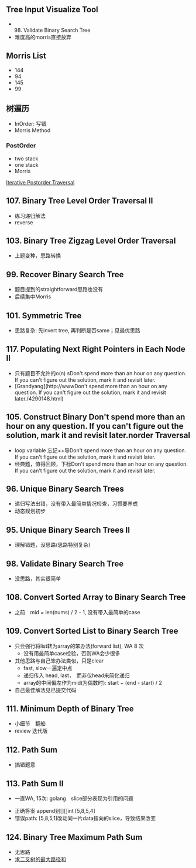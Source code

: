 ## Tree Input Visualize Tool

*  98. Validate Binary Search Tree
*  难度高的morris直接放弃

## Morris List

*  144
*  94
*  145
*  99

## 树遍历

*  InOrder: 写错
*  Morris Method

### PostOrder

*  two stack
*  one stack
*  Morris


[Iterative Postorder Traversal](https://www.geeksforgeeks.org/iterative-postorder-traversal/)

## 107. Binary Tree Level Order Traversal II

*  练习递归解法
*  reverse

## 103. Binary Tree Zigzag Level Order Traversal

*  上题变种，思路转换

## 99. Recover Binary Search Tree

*  题目提到的straightforward思路也没有
*  后续集中Morris

## 101. Symmetric Tree

*  思路复杂: 先invert tree, 再判断是否same；见最优思路

## 117. Populating Next Right Pointers in Each Node II

*  只有题目不允许的o(n) sDon't spend more than an hour on any question. If you can't figure out the solution, mark it and revisit later.
*  [Grandyang](http://wwwDon't spend more than an hour on any question. If you can't figure out the solution, mark it and revisit later./4290148.html)

## 105. Construct Binary Don't spend more than an hour on any question. If you can't figure out the solution, mark it and revisit later.norder Traversal

*  loop variable 忘记++导Don't spend more than an hour on any question. If you can't figure out the solution, mark it and revisit later.
*  经典题，值得回顾，下标Don't spend more than an hour on any question. If you can't figure out the solution, mark it and revisit later.

## 96. Unique Binary Search Trees

*  递归写法出错，没有带入最简单情况检查，习惯要养成
*  动态规划初步

## 95. Unique Binary Search Trees II


*  理解错题，没思路(思路特别复杂)

## 98. Validate Binary Search Tree

*  没思路，其实很简单


## 108. Convert Sorted Array to Binary Search Tree

*  之前　mid = len(nums) / 2 - 1, 没有带入最简单的case

## 109. Convert Sorted List to Binary Search Tree

*  只会强行将list转为array的笨办法(forward list), WA 8 次
    +  没有用最简单case检验，否则WA会少很多
*  其他思路与自己笨办法类似，只是clear
    +  fast, slow一遍定中点
    +  递归传入 head, last，　而非仅head来简化递归
    +  array的中间偏左作为mid(为偶数时):  start + (end - start) / 2
*  自己最佳解法见已提交代码

## 111. Minimum Depth of Binary Tree

*  小细节　翻船
*  review 迭代版

## 112. Path Sum

*  搞错题意

## 113. Path Sum II

*  一直WA, 15次: golang　slice部分表现为引用的问题
  +  正确答案 append到[][]int [5,8,5,4]
  +  错误path: [5,8,5,1]改动同一片data指向的slice，导致结果改变

## 124. Binary Tree Maximum Path Sum

*  无思路
*  [求二叉树的最大路径和](http://www.cnblogs.com/grandyang/p/4280120.html)